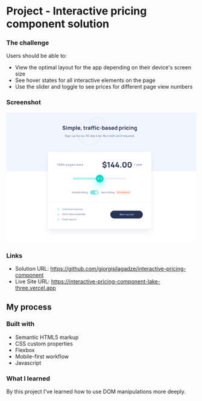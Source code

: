 # Project - Interactive pricing component solution

### The challenge

Users should be able to:

- View the optimal layout for the app depending on their device's screen size
- See hover states for all interactive elements on the page
- Use the slider and toggle to see prices for different page view numbers


### Screenshot

![](./toggle.png)

### Links

- Solution URL: https://github.com/giorgisilagadze/interactive-pricing-component
- Live Site URL: https://interactive-pricing-component-lake-three.vercel.app


## My process

### Built with

- Semantic HTML5 markup
- CSS custom properties
- Flexbox
- Mobile-first workflow
- Javascript

### What I learned

By this project I've learned how to use DOM manipulations more deeply.
